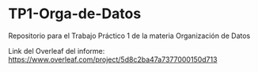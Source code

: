 # TP1-Orga-de-Datos
Repositorio para el Trabajo Práctico 1 de la materia Organización de Datos

Link del Overleaf del informe: https://www.overleaf.com/project/5d8c2ba47a7377000150d713
